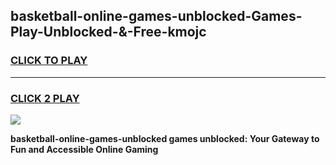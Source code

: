
## basketball-online-games-unblocked-Games-Play-Unblocked-&-Free-kmojc
<h3>
<a href="https://premium76.site?title=basketball-online-games-unblocked&ref=24A">CLICK TO PLAY</a></h3>
<hr>

<h3>
<a href="https://premium76.site?title=basketball-online-games-unblocked&ref=24A">CLICK 2 PLAY</a>
  
</h3>

<a href="https://premium76.site?title=basketball-online-games-unblocked&ref=24A"><img src="https://clearcache.store/games.png"></a>


**basketball-online-games-unblocked games unblocked: Your Gateway to Fun and Accessible Online Gaming**
